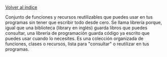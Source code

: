 [Volver al índice](../../../README.md)

Conjunto de funciones y recursos reutilizables que puedes usar en tus programas sin tener que escribir todo desde cero. Se llama librería porque, igual que una biblioteca (library en inglés) guarda libros que puedes consultar, una librería de programación guarda código ya escrito que puedes usar cuando lo necesites. Es una colección organizada de funciones, clases o recursos, lista para "consultar" o reutilizar en tus programas.